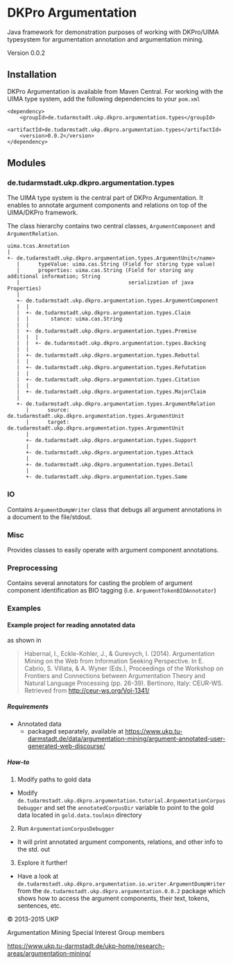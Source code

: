 # DKPro Argumentation

Java framework for demonstration purposes of working with DKPro/UIMA typesystem for argumentation annotation and argumentation mining.

Version 0.0.2

## Installation

DKPro Argumentation is available from Maven Central. For working with the UIMA type system, add the following dependencies to your `pom.xml`

```
<dependency>
    <groupId>de.tudarmstadt.ukp.dkpro.argumentation.types</groupId>
    <artifactId>de.tudarmstadt.ukp.dkpro.argumentation.types</artifactId>
    <version>0.0.2</version>
</dependency>
```
## Modules

### de.tudarmstadt.ukp.dkpro.argumentation.types

The UIMA type system is the central part of DKPro Argumentation. It enables to annotate argument components and relations on top of the UIMA/DKPro framework.

The class hierarchy contains two central classes, ``ArgumentComponent`` and ``ArgumentRelation``.

```
uima.tcas.Annotation
|
+- de.tudarmstadt.ukp.dkpro.argumentation.types.ArgumentUnit</name>
   |      typeValue: uima.cas.String (Field for storing type value)
   |      properties: uima.cas.String (Field for storing any additional information; String
   |                                   serialization of java Properties)
   |
   +- de.tudarmstadt.ukp.dkpro.argumentation.types.ArgumentComponent
   |  |
   |  +- de.tudarmstadt.ukp.dkpro.argumentation.types.Claim
   |  |       stance: uima.cas.String
   |  |
   |  +- de.tudarmstadt.ukp.dkpro.argumentation.types.Premise
   |  |  |
   |  |  +- de.tudarmstadt.ukp.dkpro.argumentation.types.Backing
   |  |
   |  +- de.tudarmstadt.ukp.dkpro.argumentation.types.Rebuttal
   |  |
   |  +- de.tudarmstadt.ukp.dkpro.argumentation.types.Refutation
   |  |
   |  +- de.tudarmstadt.ukp.dkpro.argumentation.types.Citation
   |  |
   |  +- de.tudarmstadt.ukp.dkpro.argumentation.types.MajorClaim
   |
   +- de.tudarmstadt.ukp.dkpro.argumentation.types.ArgumentRelation
      |      source: de.tudarmstadt.ukp.dkpro.argumentation.types.ArgumentUnit
      |      target: de.tudarmstadt.ukp.dkpro.argumentation.types.ArgumentUnit
      |
      +- de.tudarmstadt.ukp.dkpro.argumentation.types.Support
      |
      +- de.tudarmstadt.ukp.dkpro.argumentation.types.Attack
      |
      +- de.tudarmstadt.ukp.dkpro.argumentation.types.Detail
      |
      +- de.tudarmstadt.ukp.dkpro.argumentation.types.Same
```

### IO

Contains ``ArgumentDumpWriter`` class that debugs all argument annotations in a document to the file/stdout.

### Misc

Provides classes to easily operate with argument component annotations.

### Preprocessing

Contains several annotators for casting the problem of argument component identification as BIO tagging (i.e. ``ArgumentTokenBIOAnnotator``)

### Examples

#### Example project for reading annotated data

as shown in

> Habernal, I., Eckle-Kohler, J., & Gurevych, I. (2014). Argumentation Mining on the Web from Information Seeking Perspective. In E. Cabrio, S. Villata, & A. Wyner (Eds.), Proceedings of the Workshop on Frontiers and Connections between Argumentation Theory and Natural Language Processing (pp. 26-39). Bertinoro, Italy: CEUR-WS. Retrieved from http://ceur-ws.org/Vol-1341/

##### Requirements

- Annotated data
  - packaged separately, available at https://www.ukp.tu-darmstadt.de/data/argumentation-mining/argument-annotated-user-generated-web-discourse/

##### How-to

1. Modify paths to gold data
  - Modify `de.tudarmstadt.ukp.dkpro.argumentation.tutorial.ArgumentationCorpusDebugger` and set the `annotatedCorpusDir` variable to point to the gold data located in `gold.data.toulmin` directory
2. Run `ArgumentationCorpusDebugger`
  - It will print annotated argument components, relations, and other info to the std. out
3. Explore it further!
  - Have a look at `de.tudarmstadt.ukp.dkpro.argumentation.io.writer.ArgumentDumpWriter` from the `de.tudarmstadt.ukp.dkpro.argumentation.0.0.2` package which shows how to access the argument components, their text, tokens, sentences, etc.


&copy; 2013-2015 UKP

Argumentation Mining Special Interest Group members

https://www.ukp.tu-darmstadt.de/ukp-home/research-areas/argumentation-mining/